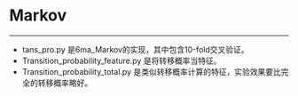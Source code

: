 # Markov
*******************
* tans_pro.py 是6ma_Markov的实现，其中包含10-fold交叉验证。
* Transition_probability_feature.py 是将转移概率当特征。
* Transition_probability_total.py 是类似转移概率计算的特征，实验效果要比完全的转移概率略好。
